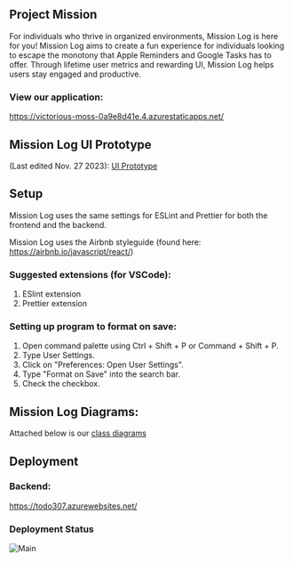 ## Project Mission
For individuals who thrive in organized environments, Mission Log is here for you! Mission Log aims to create a fun experience for individuals looking to escape the monotony that Apple Reminders and Google Tasks has to offer. Through lifetime user metrics and rewarding UI, Mission Log helps users stay engaged and productive.

### View our application: 
https://victorious-moss-0a9e8d41e.4.azurestaticapps.net/

## Mission Log UI Prototype 
(Last edited Nov. 27 2023): [UI Prototype](https://www.figma.com/file/Uy3p0wY1ieKkLdHVEEZLo6/TodoList?type=design&node-id=2%3A2&mode=design&t=hnwVpbPnHHrm2bTd-1)

## Setup
Mission Log uses the same settings for ESLint and Prettier for both the frontend and the backend.

Mission Log uses the Airbnb styleguide (found here: https://airbnb.io/javascript/react/)

### Suggested extensions (for VSCode):
1. ESlint extension
2. Prettier extension

### Setting up program to format on save: 
1. Open command palette using Ctrl + Shift + P or Command + Shift + P.
2. Type User Settings.
3. Click on "Preferences: Open User Settings".
4. Type "Format on Save" into the search bar.
5. Check the checkbox.

## Mission Log Diagrams:
Attached below is our [class diagrams](https://github.com/ianmccurry11/TODO_List/wiki/Class-Diagram)

## Deployment
### Backend: 
https://todo307.azurewebsites.net/

### Deployment Status
![Main](https://github.com/ianmccurry11/TODO_List/actions/workflows/node.js.yml/badge.svg)
